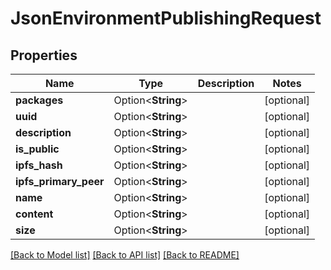 # JsonEnvironmentPublishingRequest

## Properties

Name | Type | Description | Notes
------------ | ------------- | ------------- | -------------
**packages** | Option<**String**> |  | [optional]
**uuid** | Option<**String**> |  | [optional]
**description** | Option<**String**> |  | [optional]
**is_public** | Option<**String**> |  | [optional]
**ipfs_hash** | Option<**String**> |  | [optional]
**ipfs_primary_peer** | Option<**String**> |  | [optional]
**name** | Option<**String**> |  | [optional]
**content** | Option<**String**> |  | [optional]
**size** | Option<**String**> |  | [optional]

[[Back to Model list]](../README.md#documentation-for-models) [[Back to API list]](../README.md#documentation-for-api-endpoints) [[Back to README]](../README.md)



